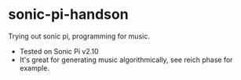 # sonic-pi-handson
Trying out sonic pi, programming for music.

- Tested on Sonic Pi v2.10
- It's great for generating music algorithmically, see reich phase for example.